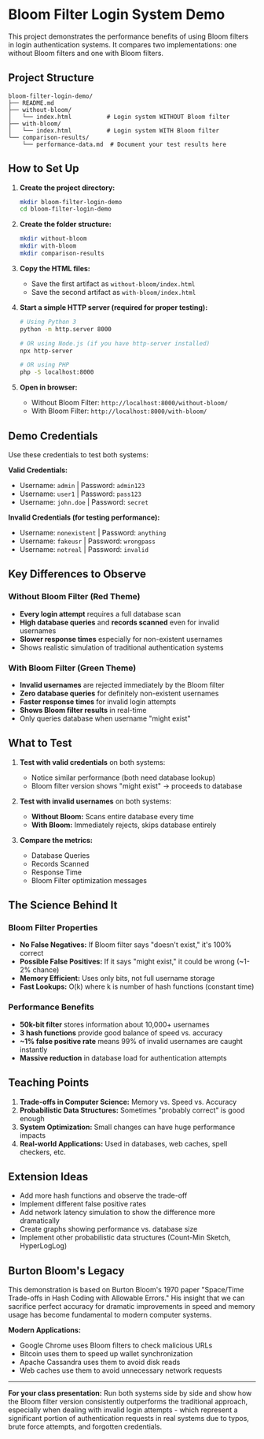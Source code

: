 # Bloom Filter Login System Demo

This project demonstrates the performance benefits of using Bloom filters in login authentication systems. It compares two implementations: one without Bloom filters and one with Bloom filters.

## Project Structure

```
bloom-filter-login-demo/
├── README.md
├── without-bloom/
│   └── index.html          # Login system WITHOUT Bloom filter
├── with-bloom/
│   └── index.html          # Login system WITH Bloom filter
└── comparison-results/
    └── performance-data.md  # Document your test results here
```

## How to Set Up

1. **Create the project directory:**
   ```bash
   mkdir bloom-filter-login-demo
   cd bloom-filter-login-demo
   ```

2. **Create the folder structure:**
   ```bash
   mkdir without-bloom
   mkdir with-bloom
   mkdir comparison-results
   ```

3. **Copy the HTML files:**
   - Save the first artifact as `without-bloom/index.html`
   - Save the second artifact as `with-bloom/index.html`

4. **Start a simple HTTP server (required for proper testing):**
   ```bash
   # Using Python 3
   python -m http.server 8000
   
   # OR using Node.js (if you have http-server installed)
   npx http-server
   
   # OR using PHP
   php -S localhost:8000
   ```

5. **Open in browser:**
   - Without Bloom Filter: `http://localhost:8000/without-bloom/`
   - With Bloom Filter: `http://localhost:8000/with-bloom/`

## Demo Credentials

Use these credentials to test both systems:

**Valid Credentials:**
- Username: `admin` | Password: `admin123`
- Username: `user1` | Password: `pass123`  
- Username: `john.doe` | Password: `secret`

**Invalid Credentials (for testing performance):**
- Username: `nonexistent` | Password: `anything`
- Username: `fakeusr` | Password: `wrongpass`
- Username: `notreal` | Password: `invalid`

## Key Differences to Observe

### Without Bloom Filter (Red Theme)
- **Every login attempt** requires a full database scan
- **High database queries** and **records scanned** even for invalid usernames
- **Slower response times** especially for non-existent usernames
- Shows realistic simulation of traditional authentication systems

### With Bloom Filter (Green Theme)
- **Invalid usernames** are rejected immediately by the Bloom filter
- **Zero database queries** for definitely non-existent usernames
- **Faster response times** for invalid login attempts
- **Shows Bloom filter results** in real-time
- Only queries database when username "might exist"

## What to Test

1. **Test with valid credentials** on both systems:
   - Notice similar performance (both need database lookup)
   - Bloom filter version shows "might exist" → proceeds to database

2. **Test with invalid usernames** on both systems:
   - **Without Bloom:** Scans entire database every time
   - **With Bloom:** Immediately rejects, skips database entirely

3. **Compare the metrics:**
   - Database Queries
   - Records Scanned  
   - Response Time
   - Bloom Filter optimization messages

## The Science Behind It

### Bloom Filter Properties
- **No False Negatives:** If Bloom filter says "doesn't exist," it's 100% correct
- **Possible False Positives:** If it says "might exist," it could be wrong (~1-2% chance)
- **Memory Efficient:** Uses only bits, not full username storage
- **Fast Lookups:** O(k) where k is number of hash functions (constant time)

### Performance Benefits
- **50k-bit filter** stores information about 10,000+ usernames
- **3 hash functions** provide good balance of speed vs. accuracy  
- **~1% false positive rate** means 99% of invalid usernames are caught instantly
- **Massive reduction** in database load for authentication attempts

## Teaching Points

1. **Trade-offs in Computer Science:** Memory vs. Speed vs. Accuracy
2. **Probabilistic Data Structures:** Sometimes "probably correct" is good enough
3. **System Optimization:** Small changes can have huge performance impacts
4. **Real-world Applications:** Used in databases, web caches, spell checkers, etc.

## Extension Ideas

- Add more hash functions and observe the trade-off
- Implement different false positive rates
- Add network latency simulation to show the difference more dramatically
- Create graphs showing performance vs. database size
- Implement other probabilistic data structures (Count-Min Sketch, HyperLogLog)

## Burton Bloom's Legacy

This demonstration is based on Burton Bloom's 1970 paper "Space/Time Trade-offs in Hash Coding with Allowable Errors." His insight that we can sacrifice perfect accuracy for dramatic improvements in speed and memory usage has become fundamental to modern computer systems.

**Modern Applications:**
- Google Chrome uses Bloom filters to check malicious URLs
- Bitcoin uses them to speed up wallet synchronization  
- Apache Cassandra uses them to avoid disk reads
- Web caches use them to avoid unnecessary network requests

---

**For your class presentation:** Run both systems side by side and show how the Bloom filter version consistently outperforms the traditional approach, especially when dealing with invalid login attempts - which represent a significant portion of authentication requests in real systems due to typos, brute force attempts, and forgotten credentials.

